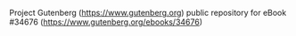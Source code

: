 Project Gutenberg (https://www.gutenberg.org) public repository for eBook #34676 (https://www.gutenberg.org/ebooks/34676)
